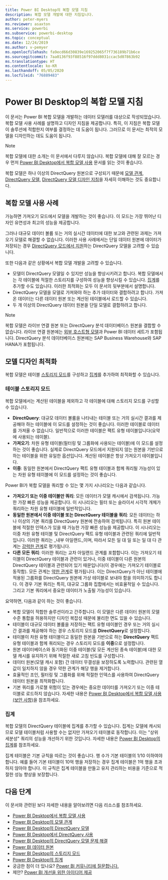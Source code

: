 ```yaml
---
title: Power BI Desktop의 복합 모델 지침
description: 복합 모델 개발에 대한 지침입니다.
author: peter-myers
ms.reviewer: asaxton
ms.service: powerbi
ms.subservice: powerbi-desktop
ms.topic: conceptual
ms.date: 12/24/2019
ms.author: v-pemyer
ms.openlocfilehash: fa9ecd66d30839e169252065f7f736189b71b6ce
ms.sourcegitcommit: 7aa0136f93f88516f97ddd8031ccac5d07863b92
ms.translationtype: HT
ms.contentlocale: ko-KR
ms.lasthandoff: 05/05/2020
ms.locfileid: "76889483"
---
```

# <a name="composite-model-guidance-in-power-bi-desktop"></a>Power BI Desktop의 복합 모델 지침

이 문서는 Power BI 복합 모델을 개발하는 데이터 모델러를 대상으로 작성되었습니다. 복합 모델 사용 사례를 설명하고 디자인 지침을 제공합니다. 특히, 이 지침은 복합 모델이 솔루션에 적합한지 여부를 결정하는 데 도움이 됩니다. 그러므로 이 문서는 최적의 모델을 디자인하는 데도 도움이 됩니다.

> [!NOTE]
> 복합 모델에 대한 소개는 이 문서에서 다루지 않습니다. 복합 모델에 대해 잘 모르는 경우 먼저 [Power BI Desktop에서 복합 모델 사용](../desktop-composite-models.md) 문서를 읽는 것이 좋습니다.
>
> 복합 모델은 하나 이상의 DirectQuery 원본으로 구성되기 때문에 [모델 관계](../desktop-relationships-understand.md), [DirectQuery 모델](../desktop-directquery-about.md), [DirectQuery 모델 디자인 지침](directquery-model-guidance.md)을 자세히 이해하는 것도 중요합니다.

## <a name="composite-model-use-cases"></a>복합 모델 사용 사례

가능하면 가져오기 모드에서 모델을 개발하는 것이 좋습니다. 이 모드는 가장 뛰어난 디자인 유연성과 최고의 성능을 제공합니다.

그러나 대규모 데이터 볼륨 또는 거의 실시간 데이터에 대한 보고와 관련된 과제는 가져오기 모델로 해결할 수 없습니다. 이러한 사용 사례에서는 단일 데이터 원본에 데이터가 저장되는 경우 [DirectQuery 모드에서 지원](../power-bi-data-sources.md)하는 DirectQuery 모델을 고려할 수 있습니다.

또한 다음과 같은 상황에서 복합 모델 개발을 고려할 수 있습니다.

- 모델이 DirectQuery 모델일 수 있지만 성능을 향상시키려고 합니다. 복합 모델에서는 각 테이블에 적절한 스토리지를 구성하여 성능을 향상시킬 수 있습니다. [집계](../desktop-aggregations.md)를 추가할 수도 있습니다. 이러한 최적화는 모두 이 문서의 뒷부분에서 설명합니다.
- DirectQuery 모델을 모델로 가져와야 하는 추가 데이터와 결합하려고 합니다. 가져온 데이터는 다른 데이터 원본 또는 계산된 테이블에서 로드할 수 있습니다.
- 두 개 이상의 DirectQuery 데이터 원본을 단일 모델로 결합하려고 합니다.

> [!NOTE]
> 복합 모델은 라이브 연결 원본 또는 DirectQuery 분석 데이터베이스 원본을 결합할 수 없습니다. 라이브 연결 원본에는 [외부 호스트형 모델](../service-datasets-understand.md#external-hosted-models)과 Power BI 데이터 세트가 포함됩니다. DirectQuery 분석 데이터베이스 원본에는 SAP Business Warehouse와 SAP HANA가 포함됩니다.

## <a name="optimize-model-design"></a>모델 디자인 최적화

복합 모델은 테이블 [스토리지 모드](../desktop-storage-mode.md)를 구성하고 [집계](../desktop-aggregations.md)를 추가하여 최적화할 수 있습니다.

### <a name="table-storage-mode"></a>테이블 스토리지 모드

복합 모델에서는 계산된 테이블을 제외하고 각 테이블에 대해 스토리지 모드를 구성할 수 있습니다.

- **DirectQuery**: 대규모 데이터 볼륨을 나타내는 테이블 또는 거의 실시간 결과를 제공해야 하는 테이블에 이 모드를 설정하는 것이 좋습니다. 이러한 테이블로 데이터를 가져올 수 없습니다. 일반적으로 이러한 테이블은 팩트 유형 테이블입니다(요약에 사용되는 테이블).
- **가져오기**: 차원 유형 테이블(필터링 및 그룹화에 사용되는 테이블)에 이 모드를 설정하는 것이 좋습니다. 실제로 DirectQuery 모드에서 지원되지 않는 원본을 기반으로 하는 테이블을 위한 유일한 옵션입니다. 계산된 테이블은 항상 가져오기 테이블입니다.
- **이중**: 동일한 원본에서 DirectQuery 팩트 유형 테이블과 함께 쿼리될 가능성이 있는 차원 유형 테이블에 이 모드를 설정하는 것이 좋습니다.

Power BI가 복합 모델을 쿼리할 수 있는 몇 가지 시나리오는 다음과 같습니다.

- **가져오기 또는 이중 테이블만 쿼리**: 모든 데이터가 모델 캐시에서 검색됩니다. 가능한 가장 빠른 성능을 제공합니다. 이 시나리오는 필터 또는 슬라이서 시각적 개체가 쿼리하는 차원 유형 테이블에 일반적입니다.
- **동일한 원본에서 이중 테이블 또는 DirectQuery 테이블을 쿼리**: 모든 데이터는 하나 이상의 기본 쿼리를 DirectQuery 원본에 전송하여 검색됩니다. 특히 원본 테이블에 적절한 인덱스가 있을 때 가능한 가장 빠른 성능을 제공합니다. 이 시나리오는 이중 차원 유형 테이블 및 DirectQuery 팩트 유형 테이블과 관련된 쿼리에 일반적입니다. 이러한 쿼리는 _내부 아일랜드_이며, 따라서 모든 일 대 일 또는 일 대 다 관계는 [강력한 관계](../desktop-relationships-understand.md#strong-relationships)로 평가됩니다.
- **다른 모든 쿼리**: 이러한 쿼리는 교차 아일랜드 관계를 포함합니다. 이는 가져오기 테이블이 DirectQuery 테이블과 관련이 있거나, 이중 테이블이 다른 원본의 DirectQuery 테이블과 관련되어 있기 때문입니다(이 경우에는 가져오기 테이블로 동작함). 모든 관계는 [약한 관계](../desktop-relationships-understand.md#weak-relationships)로 평가됩니다. 이는 DirectQuery가 아닌 테이블에 적용된 그룹화를 DirectQuery 원본에 가상 테이블로 보내야 함을 의미하기도 합니다. 이 경우 기본 쿼리는 특히, 대규모 그룹화 집합에서는 비효율적일 수 있습니다. 그리고 기본 쿼리에서 중요한 데이터가 노출될 가능성이 있습니다.

요약하면, 다음과 같이 하는 것이 좋습니다.

- 복합 모델이 적합한 솔루션이라고 간주합니다. 이 모델은 다른 데이터 원본의 모델 수준 통합을 허용하지만 디자인 복잡성 때문에 불리한 면도 있을 수 있습니다.
- 테이블이 대규모 데이터 볼륨을 저장하는 팩트 유형 테이블인 경우 또는 거의 실시간 결과를 제공해야 하는 경우 스토리지 모드를 **DirectQuery**로 설정합니다.
- 테이블이 차원 유형 테이블이고 동일한 원본을 기반으로 하는 **DirectQuery** 팩트 유형 테이블과 함께 쿼리되는 경우 스토리지 모드를 **이중**으로 설정합니다.
- 원본 데이터베이스와 동기화된 이중 테이블(및 모든 계산된 종속 테이블)에 대한 모델 캐시를 유지하기 위해 적절한 새로 고침 빈도를 구성합니다.
- 데이터 원본(모델 캐시 포함) 간 데이터 무결성을 보장하도록 노력합니다. 관련된 열 값이 일치하지 않을 경우 약한 관계가 해당 행을 제거합니다.
- 효율적인 조인, 필터링 및 그룹화를 위해 적절한 인덱스를 사용하여 DirectQuery 데이터 원본을 최적화합니다.
- 기본 쿼리를 가로챌 위험이 있는 경우에는 중요한 데이터를 가져오기 또는 이중 테이블로 로드하지 않습니다. 자세한 내용은 [Power BI Desktop에서 복합 모델 사용(보안 사항)](../desktop-composite-models.md#security-implications)을 참조하세요.

### <a name="aggregations"></a>집계

복합 모델의 DirectQuery 테이블에 집계를 추가할 수 있습니다. 집계는 모델에 캐시되므로 모델 테이블처럼 사용할 수는 없지만 가져오기 테이블로 동작합니다. 이는 "상위 세분성" 쿼리의 성능을 개선하기 위한 것입니다. 자세한 내용은 [Power BI Desktop의 집계](../desktop-aggregations.md)를 참조하세요.

집계 테이블은 기본 규칙을 따르는 것이 좋습니다. 행 수가 기본 테이블의 1/10 이하여야 합니다. 예를 들어 기본 테이블이 10억 행을 저장하는 경우 집계 테이블은 1억 행을 초과하지 않아야 합니다. 이 규칙은 집계 테이블을 만들고 유지 관리하는 비용을 기준으로 적절한 성능 향상을 보장합니다.

## <a name="next-steps"></a>다음 단계

이 문서와 관련된 보다 자세한 내용을 알아보려면 다음 리소스를 참조하세요.

- [Power BI Desktop에서 복합 모델 사용](../desktop-composite-models.md)
- [Power BI Desktop의 모델 관계](../desktop-relationships-understand.md)
- [Power BI Desktop의 DirectQuery 모델](../desktop-directquery-about.md)
- [Power BI Desktop에서 DirectQuery 사용](../desktop-use-directquery.md)
- [Power BI Desktop의 DirectQuery 모델 문제 해결](../desktop-directquery-troubleshoot.md)
- [Power BI 데이터 원본](../power-bi-data-sources.md)
- [Power BI Desktop의 스토리지 모드](../desktop-storage-mode.md)
- [Power BI Desktop의 집계](../desktop-aggregations.md)
- 궁금한 점이 더 있나요? [Power BI 커뮤니티에 질문합니다.](https://community.powerbi.com/)
- 제안? [Power BI 개선을 위한 아이디어 제공](https://ideas.powerbi.com)
